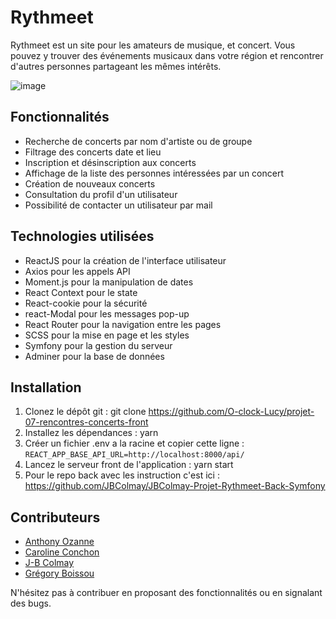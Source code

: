 # Rythmeet

Rythmeet est un site pour les amateurs de musique, et concert. Vous pouvez y trouver des événements musicaux dans votre région et rencontrer d'autres personnes partageant les mêmes intérêts.

![image](https://user-images.githubusercontent.com/113697375/224292850-ea3a9eef-a65d-422d-949a-ce0190baa929.png)


## Fonctionnalités

- Recherche de concerts par nom d'artiste ou de groupe
- Filtrage des concerts date et lieu
- Inscription et désinscription aux concerts
- Affichage de la liste des personnes intéressées par un concert
- Création de nouveaux concerts
- Consultation du profil d'un utilisateur
- Possibilité de contacter un utilisateur par mail

## Technologies utilisées

- ReactJS pour la création de l'interface utilisateur
- Axios pour les appels API
- Moment.js pour la manipulation de dates
- React Context pour le state
- React-cookie pour la sécurité
- react-Modal pour les messages pop-up
- React Router pour la navigation entre les pages
- SCSS pour la mise en page et les styles
- Symfony pour la gestion du serveur
- Adminer pour la base de données

## Installation

1. Clonez le dépôt git : git clone https://github.com/O-clock-Lucy/projet-07-rencontres-concerts-front
2. Installez les dépendances : yarn
3. Créer un fichier .env a la racine et copier cette ligne : ``REACT_APP_BASE_API_URL=http://localhost:8000/api/``
4. Lancez le serveur front de l'application : yarn start
5. Pour le repo back avec les instruction c'est ici : https://github.com/JBColmay/JBColmay-Projet-Rythmeet-Back-Symfony




## Contributeurs

- [Anthony Ozanne](https://github.com/Anthony-Ozanne)
- [Caroline Conchon](https://github.com/carolineconchon)
- [J-B Colmay](https://github.com/JBColmay)
- [Grégory Boissou](https://github.com/gregory-boissou)

N'hésitez pas à contribuer en proposant des fonctionnalités ou en signalant des bugs.
